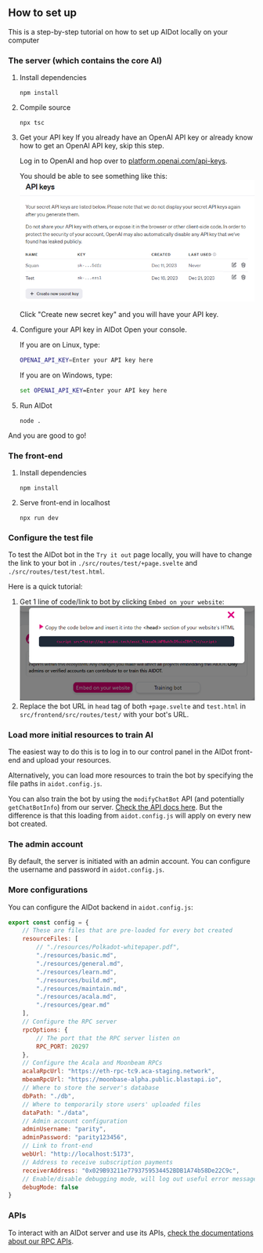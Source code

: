 ## How to set up

This is a step-by-step tutorial on how to set up AIDot locally on your computer

### The server (which contains the core AI)

1. Install dependencies
	```
	npm install
	```

2. Compile source
	```
	npx tsc
	```

3. Get your API key
	If you already have an OpenAI API key or already know how to get an OpenAI API key, skip this step.

	Log in to OpenAI and hop over to [platform.openai.com/api-keys](https://platform.openai.com/api-keys).

	You should be able to see something like this:
	![Failed to load image](../assets/api-window.png)

	Click "Create new secret key" and you will have your API key.

4. Configure your API key in AIDot
	Open your console.

	If you are on Linux, type:
	```sh
	OPENAI_API_KEY=Enter your API key here
	```

	If you are on Windows, type:
	```bat
	set OPENAI_API_KEY=Enter your API key here
	```

5. Run AIDot
	```
	node .
	```

And you are good to go!

### The front-end

1. Install dependencies
	```
	npm install
	```

2. Serve front-end in localhost
	```
	npx run dev
	```

### Configure the test file

To test the AIDot bot in the `Try it out` page locally, you will have to change the link to your bot in `./src/routes/test/+page.svelte` and `./src/routes/test/test.html`.

Here is a quick tutorial:

1. Get 1 line of code/link to bot by clicking `Embed on your website`:
	![Failed to load image.](../assets/integrate2.png)
2. Replace the bot URL in `head` tag of both `+page.svelte` and `test.html` in `src/frontend/src/routes/test/` with your bot's URL.

### Load more initial resources to train AI

The easiest way to do this is to log in to our control panel in the AIDot front-end and upload your resources.

Alternatively, you can load more resources to train the bot by specifying the file paths in `aidot.config.js`.

You can also train the bot by using the `modifyChatBot` API (and potentially `getChatBotInfo`) from our server. [Check the API docs here](./rpc.md). But the difference is that this loading from `aidot.config.js` will apply on every new bot created.

### The admin account

By default, the server is initiated with an admin account. You can configure the username and password in `aidot.config.js`.

### More configurations

You can configure the AIDot backend in `aidot.config.js`:

```js
export const config = {
	// These are files that are pre-loaded for every bot created
	resourceFiles: [
		// "./resources/Polkadot-whitepaper.pdf",
		"./resources/basic.md",
		"./resources/general.md",
		"./resources/learn.md",
		"./resources/build.md",
		"./resources/maintain.md",
		"./resources/acala.md",
		"./resources/gear.md"
	],
	// Configure the RPC server
	rpcOptions: {
		// The port that the RPC server listen on
		RPC_PORT: 20297
	},
	// Configure the Acala and Moonbeam RPCs
	acalaRpcUrl: "https://eth-rpc-tc9.aca-staging.network",
	mbeamRpcUrl: "https://moonbase-alpha.public.blastapi.io",
	// Where to store the server's database
	dbPath: "./db",
	// Where to temporarily store users' uploaded files
	dataPath: "./data",
	// Admin account configuration
	adminUsername: "parity",
	adminPassword: "parity123456",
	// Link to front-end
	webUrl: "http://localhost:5173",
	// Address to receive subscription payments
	receiverAddress: "0x029B93211e7793759534452BDB1A74b58De22C9c",
	// Enable/disable debugging mode, will log out useful error messages if turned on
	debugMode: false
}
```

### APIs

To interact with an AIDot server and use its APIs, [check the documentations about our RPC APIs](./rpc.md).
